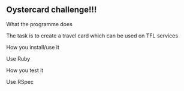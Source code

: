 Oystercard challenge!!!
--------

What the programme does

The task is to create a travel card which can be used on TFL services



How you install/use it

Use Ruby



How you test it

Use RSpec
